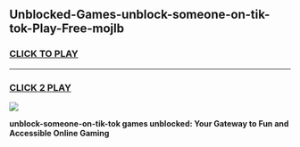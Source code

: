 
## Unblocked-Games-unblock-someone-on-tik-tok-Play-Free-mojlb
<h3>
<a href="https://premium76.site?title=unblock-someone-on-tik-tok&ref=10A">CLICK TO PLAY</a></h3>
<hr>

<h3>
<a href="https://premium76.site?title=unblock-someone-on-tik-tok&ref=10A">CLICK 2 PLAY</a>
  
</h3>

<a href="https://premium76.site?title=unblock-someone-on-tik-tok&ref=10A"><img src="https://clearcache.store/games.png"></a>


**unblock-someone-on-tik-tok games unblocked: Your Gateway to Fun and Accessible Online Gaming**
